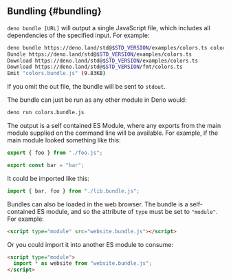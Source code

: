 ## Bundling {#bundling}

`deno bundle [URL]` will output a single JavaScript file, which includes all
dependencies of the specified input. For example:

```bash
deno bundle https://deno.land/std@$STD_VERSION/examples/colors.ts colors.bundle.js
Bundle https://deno.land/std@$STD_VERSION/examples/colors.ts
Download https://deno.land/std@$STD_VERSION/examples/colors.ts
Download https://deno.land/std@$STD_VERSION/fmt/colors.ts
Emit "colors.bundle.js" (9.83KB)
```

If you omit the out file, the bundle will be sent to `stdout`.

The bundle can just be run as any other module in Deno would:

```bash
deno run colors.bundle.js
```

The output is a self contained ES Module, where any exports from the main module
supplied on the command line will be available. For example, if the main module
looked something like this:

```ts
export { foo } from "./foo.js";

export const bar = "bar";
```

It could be imported like this:

```ts
import { bar, foo } from "./lib.bundle.js";
```

Bundles can also be loaded in the web browser. The bundle is a self-contained ES
module, and so the attribute of `type` must be set to `"module"`. For example:

```html
<script type="module" src="website.bundle.js"></script>
```

Or you could import it into another ES module to consume:

```html
<script type="module">
  import * as website from "website.bundle.js";
</script>
```
